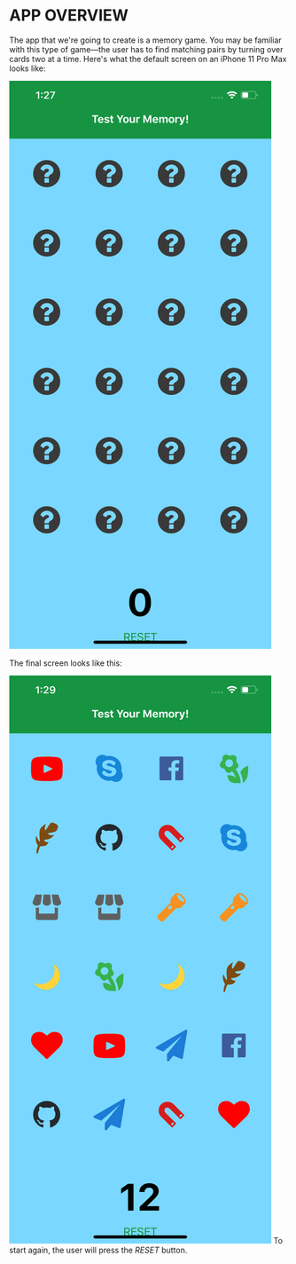 # APP OVERVIEW
The app that we're going to create is a memory game. You may be familiar with this type of game—the user has to find matching pairs by turning over cards two at a time. Here's what the default screen on an iPhone 11 Pro Max looks like:

![](./Screenshots/Start.png)

The final screen looks like this:

![](./Screenshots/Final.png) 
To start again, the user will press the _RESET_ button.

